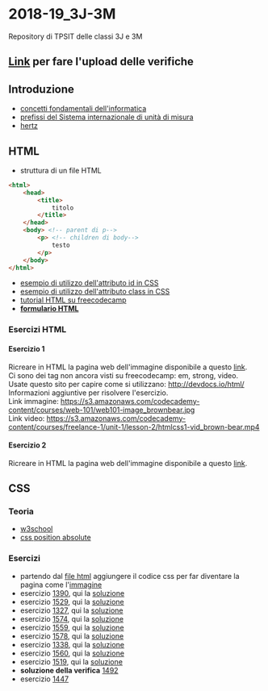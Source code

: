 # 2018-19_3J-3M
Repository di TPSIT delle classi 3J e 3M

## [Link](https://script.google.com/macros/s/AKfycbx3Mn36N3G4CfGV-ju_NDdMtc9tr9-tkwm4Md-Xrei6GoYffiAs/exec) **per fare l'upload delle verifiche**

## Introduzione
- [concetti fondamentali dell'informatica](http://aptiva.v2.cs.unibo.it/wiki/index.php/Concetti_fondamentali_dell%27Informatica)
- [prefissi del Sistema internazionale di unità di misura](https://it.wikipedia.org/wiki/Prefissi_del_Sistema_internazionale_di_unità_di_misura)
- [hertz](https://it.wikipedia.org/wiki/Hertz)

## HTML
- struttura di un file HTML
```html
<html>
	<head>
		<title>
			titolo
		</title>
	</head>
	<body> <!-- parent di p-->
		<p> <!-- children di body-->
			testo
		</p>
	</body>
</html>
```
- [esempio di utilizzo dell'attributo id in CSS](https://www.w3schools.com/css/tryit.asp?filename=trycss_syntax_id)
- [esempio di utilizzo dell'attributo class in CSS](https://www.w3schools.com/css/tryit.asp?filename=trycss_syntax_class)
- [tutorial HTML su freecodecamp](https://www.freecodecamp.org/)
- [**formulario HTML**](https://github.com/angelogalanti/2018-19_3J-3M/blob/master/freecodecamp%20-%20basic%20HTML%20and%20HTML5.html)


### Esercizi HTML
#### Esercizio 1
Ricreare in HTML la pagina web dell'immagine disponibile a questo [link](https://github.com/angelogalanti/2018-19_3J-3M/blob/master/HTML%20es1.png).<br/>
Ci sono dei tag non ancora visti su freecodecamp: em, strong, video.<br/>
Usate questo sito per capire come si utilizzano: http://devdocs.io/html/ <br/>
Informazioni aggiuntive per risolvere l'esercizio. <br/>
Link immagine: https://s3.amazonaws.com/codecademy-content/courses/web-101/web101-image_brownbear.jpg <br/>
Link video: https://s3.amazonaws.com/codecademy-content/courses/freelance-1/unit-1/lesson-2/htmlcss1-vid_brown-bear.mp4 <br/>

#### Esercizio 2
Ricreare in HTML la pagina web dell'immagine disponibile a questo [link](https://github.com/angelogalanti/2018-19_3J-3M/blob/master/HTML%20es2.png).<br/>

## CSS
### Teoria
- [w3school](https://www.w3schools.com/css/default.asp)
- [css position absolute](https://medium.freecodecamp.org/how-to-understand-css-position-absolute-once-and-for-all-b71ca10cd3fd)
### Esercizi
- partendo dal [file html](https://github.com/angelogalanti/2018-19_3J-3M/blob/master/escss1.html) aggiungere il codice css per far diventare la pagina come l'[immagine](https://github.com/angelogalanti/2018-19_3J-3M/blob/master/escss1.png)
- esercizio [1390](https://codepen.io/angelogalanti/pen/OaVdpZ), qui la [soluzione](https://codepen.io/angelogalanti/pen/vQBbMq)
- esercizio [1529](https://codepen.io/angelogalanti/pen/vQGBwm), qui la [soluzione](https://codepen.io/angelogalanti/pen/pQJbOw)
- esercizio [1327](https://codepen.io/angelogalanti/pen/aQWqWN), qui la [soluzione](https://codepen.io/angelogalanti/pen/pQRwed)
- esercizio [1574](https://codepen.io/angelogalanti/pen/pQWqWE), qui la [soluzione](https://codepen.io/angelogalanti/pen/NEaeaq)
- esercizio [1559](https://codepen.io/angelogalanti/pen/YRaMLV), qui la [soluzione](https://codepen.io/angelogalanti/pen/EOEJLj)
- esercizio [1578](https://codepen.io/angelogalanti/pen/xQzeGm), qui la [soluzione](https://codepen.io/angelogalanti/pen/jQKRPw)
- esercizio [1338](https://codepen.io/angelogalanti/pen/aQQmVE), qui la [soluzione](https://codepen.io/angelogalanti/pen/JeeRKO)
- esercizio [1560](https://codepen.io/angelogalanti/pen/BGbOMq), qui la [soluzione](https://codepen.io/angelogalanti/pen/vQPzbp)
- esercizio [1519](https://codepen.io/angelogalanti/pen/wQOYGZ), qui la [soluzione](https://codepen.io/angelogalanti/pen/mQozPG)
- **soluzione della verifica** [1492](https://codepen.io/angelogalanti/pen/KbPwYX)
- esercizio [1447](https://codepen.io/angelogalanti/pen/GPRVqX)



